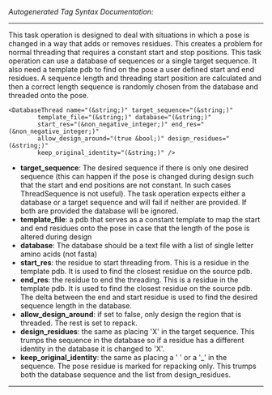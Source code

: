 _Autogenerated Tag Syntax Documentation:_

---
This task operation is designed to deal with situations in which a pose is changed in a way that adds or removes residues. This creates a problem for normal threading that requires a constant start and stop positions. This task operation can use a database of sequences or a single target sequence. It also need a template pdb to find on the pose a user defined start and end residues. A sequence length and threading start position are calculated and then a correct length sequence is randomly chosen from the database and threaded onto the pose.

```
<DatabaseThread name="(&string;)" target_sequence="(&string;)"
        template_file="(&string;)" database="(&string;)"
        start_res="(&non_negative_integer;)" end_res="(&non_negative_integer;)"
        allow_design_around="(true &bool;)" design_residues="(&string;)"
        keep_original_identity="(&string;)" />
```

-   **target_sequence**: The desired sequence if there is only one desired sequence (this can happen if the pose is changed during design such that the start and end positions are not constant. In such cases ThreadSequence is not useful). The task operation expects either a database or a target sequence and will fail if neither are provided. If both are provided the database will be ignored.
-   **template_file**: a pdb that serves as a constant template to map the start and end residues onto the pose in case that the length of the pose is altered during design
-   **database**: The database should be a text file with a list of single letter amino acids (not fasta)
-   **start_res**: the residue to start threading from. This is a residue in the template pdb. It is used to find the closest residue on the source pdb.
-   **end_res**: the residue to end the threading. This is a residue in the template pdb. It is used to find the closest residue on the source pdb. The delta between the end and start residue is used to find the desired sequence length in the database.
-   **allow_design_around**: if set to false, only design the region that is threaded. The rest is set to repack.
-   **design_residues**: the same as placing 'X' in the target sequence. This trumps the sequence in the database so if a residue has a different identity in the database it is changed to 'X'.
-   **keep_original_identity**: the same as placing a ' ' or a '_' in the sequence. The pose residue is marked for repacking only. This trumps both the database sequence and the list from design_residues.

---
